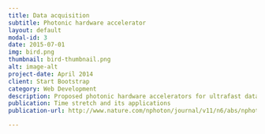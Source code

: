 ```yaml
---
title: Data acquisition
subtitle: Photonic hardware accelerator
layout: default
modal-id: 3
date: 2015-07-01
img: bird.png
thumbnail: bird-thumbnail.png
alt: image-alt
project-date: April 2014
client: Start Bootstrap
category: Web Development
description: Proposed photonic hardware accelerators for ultrafast data acquisition and processing.
publication: Time stretch and its applications
publication-url: http://www.nature.com/nphoton/journal/v11/n6/abs/nphoton.2017.76.html

---
```

